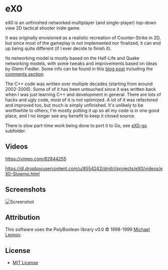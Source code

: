 eX0
===

eX0 is an unfinished networked multiplayer (and single-player) top-down view 2D tactical shooter indie game.

It was originally envisioned as a realistic recreation of Counter-Strike in 2D, but since most of the gameplay is not implemented nor finalized, it can end up being quite different (if I ever decide to finish it).

Its networking model is mostly based on the Half-Life and Quake networking models, with some tweaks and improvements based on ideas by Glenn Fiedler. Some info can be found in this [blog post](https://dmitri.shuralyov.com/blog/10) including the [comments section](https://dmitri.shuralyov.com/blog/10#comment-2).

The C++ code was written over multiple decades (starting from around 2002-2006). Some of of it has been untouched since it was written back when I was just learning C++ and development in general. There are lots of hacks and ugly code, most of it is not optimized. A lot of it was refactored and improved too, but much is simply unfinished. It's unlikely to be worthwhile to others; I'm mostly putting it up so all my code is in one good place, and I no longer see any benefit to keep it closed source.

There is slow part-time work being done to port it to Go, see [eX0-go](./eX0-go/) subfolder.

Videos
------

<https://vimeo.com/62844255>

<https://dl.dropboxusercontent.com/u/8554242/dmitri/projects/eX0/videos/eX0-Slowmo.html>

Screenshots
-----------

![Screenshot](https://dl.dropboxusercontent.com/u/8554242/dmitri/projects/eX0/Screenshot.png)

Attribution
-----------

This software uses the PolyBoolean library v0.0 © 1998-1999 [Michael Leonov](http://www.complex-a5.ru/polyboolean/contacts.html#leonov).

License
-------

-	[MIT License](https://opensource.org/licenses/mit-license.php)

